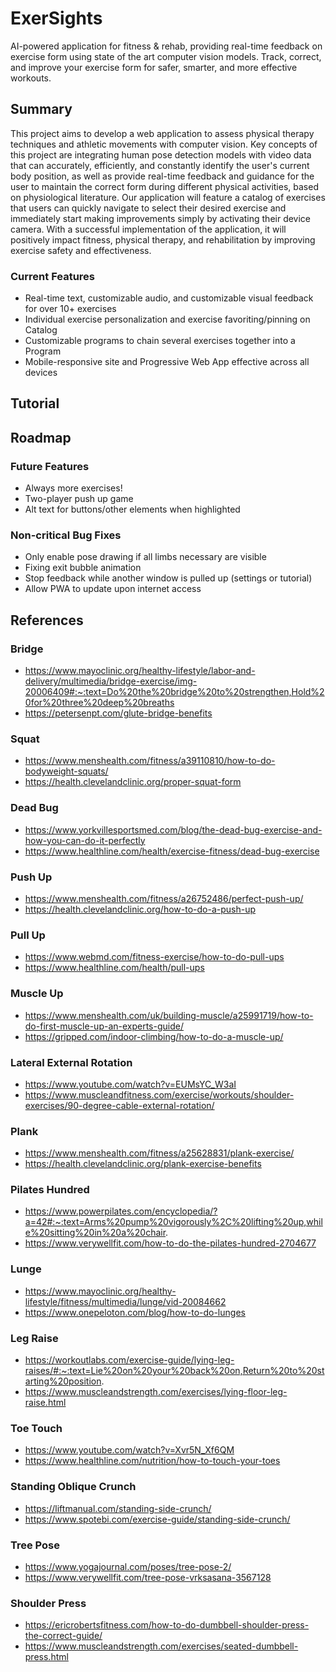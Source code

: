 # ExerSights

AI-powered application for fitness & rehab, providing real-time feedback on exercise form using state of the art computer vision models. Track, correct, and improve your exercise form for safer, smarter, and more effective workouts.

## Summary

This project aims to develop a web application to assess physical therapy techniques and athletic movements with computer vision. Key concepts of this project are integrating human pose detection models with video data that can accurately, efficiently, and constantly identify the user's current body position, as well as provide real-time feedback and guidance for the user to maintain the correct form during different physical activities, based on physiological literature. Our application will feature a catalog of exercises that users can quickly navigate to select their desired exercise and immediately start making improvements simply by activating their device camera. With a successful implementation of the application, it will positively impact fitness, physical therapy, and rehabilitation by improving exercise safety and effectiveness.

### Current Features

- Real-time text, customizable audio, and customizable visual feedback for over 10+ exercises
- Individual exercise personalization and exercise favoriting/pinning on Catalog
- Customizable programs to chain several exercises together into a Program
- Mobile-responsive site and Progressive Web App effective across all devices

## Tutorial

## Roadmap

### Future Features

- Always more exercises!
- Two-player push up game
- Alt text for buttons/other elements when highlighted

### Non-critical Bug Fixes

- Only enable pose drawing if all limbs necessary are visible
- Fixing exit bubble animation
- Stop feedback while another window is pulled up (settings or tutorial)
- Allow PWA to update upon internet access

## References

### Bridge

-   https://www.mayoclinic.org/healthy-lifestyle/labor-and-delivery/multimedia/bridge-exercise/img-20006409#:~:text=Do%20the%20bridge%20to%20strengthen,Hold%20for%20three%20deep%20breaths
-   https://petersenpt.com/glute-bridge-benefits

### Squat

-   https://www.menshealth.com/fitness/a39110810/how-to-do-bodyweight-squats/
-   https://health.clevelandclinic.org/proper-squat-form

### Dead Bug

-   https://www.yorkvillesportsmed.com/blog/the-dead-bug-exercise-and-how-you-can-do-it-perfectly
-   https://www.healthline.com/health/exercise-fitness/dead-bug-exercise

### Push Up

-   https://www.menshealth.com/fitness/a26752486/perfect-push-up/
-   https://health.clevelandclinic.org/how-to-do-a-push-up

### Pull Up

-   https://www.webmd.com/fitness-exercise/how-to-do-pull-ups
-   https://www.healthline.com/health/pull-ups

### Muscle Up

-   https://www.menshealth.com/uk/building-muscle/a25991719/how-to-do-first-muscle-up-an-experts-guide/
-   https://gripped.com/indoor-climbing/how-to-do-a-muscle-up/

### Lateral External Rotation

-   https://www.youtube.com/watch?v=EUMsYC_W3aI
-   https://www.muscleandfitness.com/exercise/workouts/shoulder-exercises/90-degree-cable-external-rotation/

### Plank

-   https://www.menshealth.com/fitness/a25628831/plank-exercise/
-   https://health.clevelandclinic.org/plank-exercise-benefits

### Pilates Hundred

-   https://www.powerpilates.com/encyclopedia/?a=42#:~:text=Arms%20pump%20vigorously%2C%20lifting%20up,while%20sitting%20in%20a%20chair.
-   https://www.verywellfit.com/how-to-do-the-pilates-hundred-2704677

### Lunge

-   https://www.mayoclinic.org/healthy-lifestyle/fitness/multimedia/lunge/vid-20084662
-   https://www.onepeloton.com/blog/how-to-do-lunges

### Leg Raise

-   https://workoutlabs.com/exercise-guide/lying-leg-raises/#:~:text=Lie%20on%20your%20back%20on,Return%20to%20starting%20position.
-   https://www.muscleandstrength.com/exercises/lying-floor-leg-raise.html

### Toe Touch

-   https://www.youtube.com/watch?v=Xvr5N_Xf6QM
-   https://www.healthline.com/nutrition/how-to-touch-your-toes

### Standing Oblique Crunch

-   https://liftmanual.com/standing-side-crunch/
-   https://www.spotebi.com/exercise-guide/standing-side-crunch/

### Tree Pose

-   https://www.yogajournal.com/poses/tree-pose-2/
-   https://www.verywellfit.com/tree-pose-vrksasana-3567128

### Shoulder Press

-   https://ericrobertsfitness.com/how-to-do-dumbbell-shoulder-press-the-correct-guide/
-   https://www.muscleandstrength.com/exercises/seated-dumbbell-press.html
